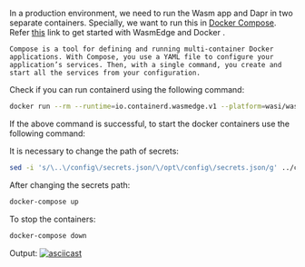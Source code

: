 

In a production environment, we need to run the Wasm app and Dapr in two separate containers. Specially, we want to run this in [Docker Compose](https://docs.docker.com/compose/). Refer [this](https://github.com/WasmEdge/docs/blob/main/docs/develop/getting-started/quick_start_docker.md) link to get started with WasmEdge and Docker
.
```
Compose is a tool for defining and running multi-container Docker applications. With Compose, you use a YAML file to configure your application’s services. Then, with a single command, you create and start all the services from your configuration.
```

Check if you can run containerd using the following command:

```sh
docker run --rm --runtime=io.containerd.wasmedge.v1 --platform=wasi/wasm secondstate/rust-example-hello:latest
```

If the above command is successful, to start the docker containers use the following command:

It is necessary to change the path of secrets:

```sh
sed -i 's/\..\/config\/secrets.json/\/opt\/config\/secrets.json/g' ../config/local-secret-store.yaml
```

After changing the secrets path:

```sh
docker-compose up
```

To stop the containers:

```sh
docker-compose down
```

Output:
[![asciicast](https://asciinema.org/a/560561.svg)](https://asciinema.org/a/560561)